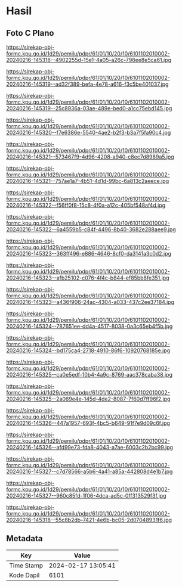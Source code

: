 # Hasil

## Foto C Plano

https://sirekap-obj-formc.kpu.go.id/1d29/pemilu/pdpr/61/01/10/20/10/6101102010002-20240216-145318--4902255d-15e1-4a05-a26c-798ee8e5ca61.jpg

https://sirekap-obj-formc.kpu.go.id/1d29/pemilu/pdpr/61/01/10/20/10/6101102010002-20240216-145319--ad32f389-befa-4e78-a616-f3c5be401037.jpg

https://sirekap-obj-formc.kpu.go.id/1d29/pemilu/pdpr/61/01/10/20/10/6101102010002-20240216-145319--25c8936a-03ae-489e-bed0-a1cc75ebd145.jpg

https://sirekap-obj-formc.kpu.go.id/1d29/pemilu/pdpr/61/01/10/20/10/6101102010002-20240216-145320--f7e6386e-5540-4ae2-b2f3-b3a7f5fa90c4.jpg

https://sirekap-obj-formc.kpu.go.id/1d29/pemilu/pdpr/61/01/10/20/10/6101102010002-20240216-145321--573467f9-4d96-4208-a940-c8ec7d8989a5.jpg

https://sirekap-obj-formc.kpu.go.id/1d29/pemilu/pdpr/61/01/10/20/10/6101102010002-20240216-145321--757ae1a7-4b51-4d1d-99bc-6a813c2aeece.jpg

https://sirekap-obj-formc.kpu.go.id/1d29/pemilu/pdpr/61/01/10/20/10/6101102010002-20240216-145322--f56ff0f8-15c8-4f0a-a12c-405bf548af4d.jpg

https://sirekap-obj-formc.kpu.go.id/1d29/pemilu/pdpr/61/01/10/20/10/6101102010002-20240216-145322--6a4559b5-c84f-4496-8b40-3682e288aee9.jpg

https://sirekap-obj-formc.kpu.go.id/1d29/pemilu/pdpr/61/01/10/20/10/6101102010002-20240216-145323--363ff496-e886-4646-8cf0-da3141a3c0d2.jpg

https://sirekap-obj-formc.kpu.go.id/1d29/pemilu/pdpr/61/01/10/20/10/6101102010002-20240216-145323--afb25102-c076-4f4c-b844-ef85bb8fe351.jpg

https://sirekap-obj-formc.kpu.go.id/1d29/pemilu/pdpr/61/01/10/20/10/6101102010002-20240216-145323--a436f906-24ac-4304-a033-437c2ee37184.jpg

https://sirekap-obj-formc.kpu.go.id/1d29/pemilu/pdpr/61/01/10/20/10/6101102010002-20240216-145324--787651ee-dd4a-4517-8038-0a3c65eb4f5b.jpg

https://sirekap-obj-formc.kpu.go.id/1d29/pemilu/pdpr/61/01/10/20/10/6101102010002-20240216-145324--bd175ca4-2718-4910-86f6-10920768185e.jpg

https://sirekap-obj-formc.kpu.go.id/1d29/pemilu/pdpr/61/01/10/20/10/6101102010002-20240216-145325--ca0e5edf-10b4-4a9c-8769-aac378caba38.jpg

https://sirekap-obj-formc.kpu.go.id/1d29/pemilu/pdpr/61/01/10/20/10/6101102010002-20240216-145325--2a069e4e-145d-4de2-8087-7f60d7ff96f2.jpg

https://sirekap-obj-formc.kpu.go.id/1d29/pemilu/pdpr/61/01/10/20/10/6101102010002-20240216-145326--447a1957-693f-4bc5-b649-91f7e9d09c6f.jpg

https://sirekap-obj-formc.kpu.go.id/1d29/pemilu/pdpr/61/01/10/20/10/6101102010002-20240216-145326--afd99e73-fda8-4043-a7ae-6003c2b2bc99.jpg

https://sirekap-obj-formc.kpu.go.id/1d29/pemilu/pdpr/61/01/10/20/10/6101102010002-20240216-145327--c7d78566-a5b6-4a41-a85a-442808d4e1b7.jpg

https://sirekap-obj-formc.kpu.go.id/1d29/pemilu/pdpr/61/01/10/20/10/6101102010002-20240216-145327--960c85fd-1f06-4dca-ad5c-0ff313529f3f.jpg

https://sirekap-obj-formc.kpu.go.id/1d29/pemilu/pdpr/61/01/10/20/10/6101102010002-20240216-145318--55c8b2db-7421-4e6b-bc05-2d07048931f6.jpg


## Metadata

| Key        | Value               |
| ---------- | ------------------- |
| Time Stamp | 2024-02-17 13:05:41 |
| Kode Dapil | 6101                |



